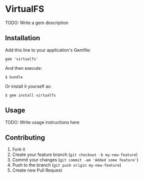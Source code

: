 # VirtualFS

TODO: Write a gem description

## Installation

Add this line to your application's Gemfile:

    gem 'virtualfs'

And then execute:

    $ bundle

Or install it yourself as:

    $ gem install virtualfs

## Usage

TODO: Write usage instructions here

## Contributing

1. Fork it
2. Create your feature branch (`git checkout -b my-new-feature`)
3. Commit your changes (`git commit -am 'Added some feature'`)
4. Push to the branch (`git push origin my-new-feature`)
5. Create new Pull Request
